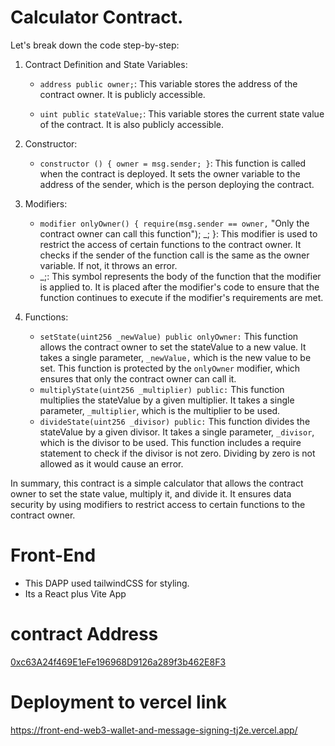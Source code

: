

# Calculator Contract. 

Let's break down the code step-by-step:



1. Contract Definition and State Variables:

   - `address public owner;`: This variable stores the address of the contract owner. It is publicly accessible.

   - `uint public stateValue;`: This variable stores the current state value of the contract. It is also publicly accessible.

2. Constructor:

   - `constructor () { owner = msg.sender; }`: This function is called when the contract is deployed. It sets the owner variable to the address of the sender, which is the person deploying the contract.

3. Modifiers:

    - `modifier onlyOwner() { require(msg.sender == owner,` "Only the contract owner can call this function"); _; }: This modifier is used to restrict the access of certain functions to the contract owner. It checks if the sender of the function call is the same as the owner variable. If not, it throws an error.
   -  _;: This symbol represents the body of the function that the modifier is applied to. It is placed after the modifier's code to ensure that the function continues to execute if the modifier's requirements are met.

4. Functions:

   -  `setState(uint256 _newValue) public onlyOwner:` This function allows the contract owner to set the stateValue to a new value. It takes a single parameter, `_newValue,` which is the new value to be set. This function is protected by the `onlyOwner` modifier, which ensures that only the contract owner can call it.
   - `multiplyState(uint256 _multiplier) public:` This function multiplies the stateValue by a given multiplier. It takes a single parameter, `_multiplier`, which is the multiplier to be used.
   - `divideState(uint256 _divisor) public:` This function divides the stateValue by a given divisor. It takes a single parameter, `_divisor`, which is the divisor to be used. This function includes a require statement to check if the divisor is not zero. Dividing by zero is not allowed as it would cause an error.

In summary, this contract is a simple calculator that allows the contract owner to set the state value, multiply it, and divide it. It ensures data security by using modifiers to restrict access to certain functions to the contract owner.


# Front-End 

- This DAPP used tailwindCSS for styling.
- Its a React plus Vite App


# contract Address

[0xc63A24f469E1eFe196968D9126a289f3b462E8F3](https://sepolia.etherscan.io/address/0xc63A24f469E1eFe196968D9126a289f3b462E8F3)


# Deployment to vercel link

https://front-end-web3-wallet-and-message-signing-tj2e.vercel.app/






